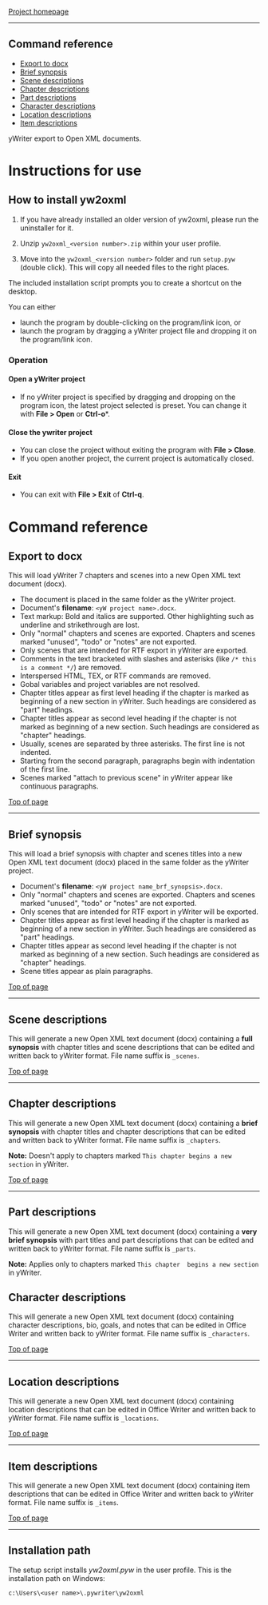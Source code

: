 [Project homepage](https://peter88213.github.io/yw2oxml)

------------------------------------------------------------------

## Command reference

-   [Export to docx](#export-to-docx)
-   [Brief synopsis](#brief-synopsis)
-   [Scene descriptions](#scene-descriptions)
-   [Chapter descriptions](#chapter-descriptions)
-   [Part descriptions](#part-descriptions)
-   [Character descriptions](#character-descriptions)
-   [Location descriptions](#location-descriptions)
-   [Item descriptions](#item-descriptions)


yWriter export to Open XML documents. 

# Instructions for use

## How to install yw2oxml

1. If you have already installed an older version of yw2oxml, please run the uninstaller for it. 

2. Unzip `yw2oxml_<version number>.zip` within your user profile.

3. Move into the `yw2oxml_<version number>` folder and run `setup.pyw` (double click).
   This will copy all needed files to the right places. 
   
The included installation script prompts you to create a shortcut on the desktop. 

You can either

- launch the program by double-clicking on the program/link icon, or
- launch the program by dragging a yWriter project file and dropping it on the program/link icon.

### Operation

#### Open a yWriter project

- If no yWriter project is specified by dragging and dropping on the program icon, the latest project selected is preset. You can change it with **File > Open** or **Ctrl-o***.

#### Close the ywriter project

- You can close the project without exiting the program with **File > Close**.
- If you open another project, the current project is automatically closed.

#### Exit 

- You can exit with **File > Exit** of **Ctrl-q**.


# Command reference

## Export to docx

This will load yWriter 7 chapters and scenes into a new Open XML
text document (docx).

-   The document is placed in the same folder as the yWriter project.
-   Document's **filename**: `<yW project name>.docx`.
-   Text markup: Bold and italics are supported. Other highlighting such
    as underline and strikethrough are lost.
-   Only "normal" chapters and scenes are exported. Chapters and
    scenes marked "unused", "todo" or "notes" are not exported.
-   Only scenes that are intended for RTF export in yWriter are exported.
-   Comments in the text bracketed with slashes and asterisks (like
    `/* this is a comment */`) are removed.
-   Interspersed HTML, TEX, or RTF commands are removed.
-   Gobal variables and project variables are not resolved.
-   Chapter titles appear as first level heading if the chapter is
    marked as beginning of a new section in yWriter. Such headings are
    considered as "part" headings.
-   Chapter titles appear as second level heading if the chapter is not
    marked as beginning of a new section. Such headings are considered
    as "chapter" headings.
-   Usually, scenes are separated by three asterisks. The first line is not
    indented.
-   Starting from the second paragraph, paragraphs begin with
    indentation of the first line.
-   Scenes marked "attach to previous scene" in yWriter appear like
    continuous paragraphs.



[Top of page](#top)

------------------------------------------------------------------------

## Brief synopsis

This will load a brief synopsis with chapter and scenes titles into a new
 Open XML text document (docx) placed in the same folder as the yWriter project.
-   Document's **filename**: `<yW project name_brf_synopsis>.docx`.
-   Only "normal" chapters and scenes are exported. Chapters and
    scenes marked "unused", "todo" or "notes" are not exported.
-   Only scenes that are intended for RTF export in yWriter will be
    exported.
-   Chapter titles appear as first level heading if the chapter is
    marked as beginning of a new section in yWriter. Such headings are
    considered as "part" headings.
-   Chapter titles appear as second level heading if the chapter is not
    marked as beginning of a new section. Such headings are considered
    as "chapter" headings.
-   Scene titles appear as plain paragraphs.



[Top of page](#top)

------------------------------------------------------------------------

## Scene descriptions

This will generate a new Open XML text document (docx) containing a
**full synopsis** with chapter titles and scene descriptions that can be
edited and written back to yWriter format. File name suffix is
`_scenes`.



[Top of page](#top)

------------------------------------------------------------------------

## Chapter descriptions

This will generate a new Open XML text document (docx) containing a
**brief synopsis** with chapter titles and chapter descriptions that can
be edited and written back to yWriter format. File name suffix is
`_chapters`.

**Note:** Doesn't apply to chapters marked
`This chapter begins a new section` in yWriter.



[Top of page](#top)

------------------------------------------------------------------------

## Part descriptions

This will generate a new Open XML text document (docx) containing a
**very brief synopsis** with part titles and part descriptions that can
be edited and written back to yWriter format. File name suffix is
`_parts`.

**Note:** Applies only to chapters marked
`This chapter  begins a new section` in yWriter.



## Character descriptions

This will generate a new Open XML text document (docx) containing
character descriptions, bio, goals, and notes that can be edited in Office
Writer and written back to yWriter format. File name suffix is
`_characters`.



[Top of page](#top)

------------------------------------------------------------------------

## Location descriptions

This will generate a new Open XML text document (docx) containing
location descriptions that can be edited in Office Writer and written
back to yWriter format. File name suffix is `_locations`.



[Top of page](#top)

------------------------------------------------------------------------

## Item descriptions

This will generate a new Open XML text document (docx) containing
item descriptions that can be edited in Office Writer and written back
to yWriter format. File name suffix is `_items`.



[Top of page](#top)

------------------------------------------------------------------------


## Installation path

The setup script installs *yw2oxml.pyw* in the user profile. This is the installation path on Windows: 

`c:\Users\<user name>\.pywriter\yw2oxml`

